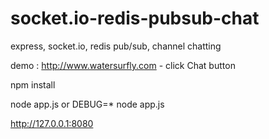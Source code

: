 # socket.io-redis-pubsub-chat
express, socket.io, redis pub/sub, channel chatting

demo : http://www.watersurfly.com 
       - click Chat button

npm install

node app.js 
or
DEBUG=* node app.js

http://127.0.0.1:8080
